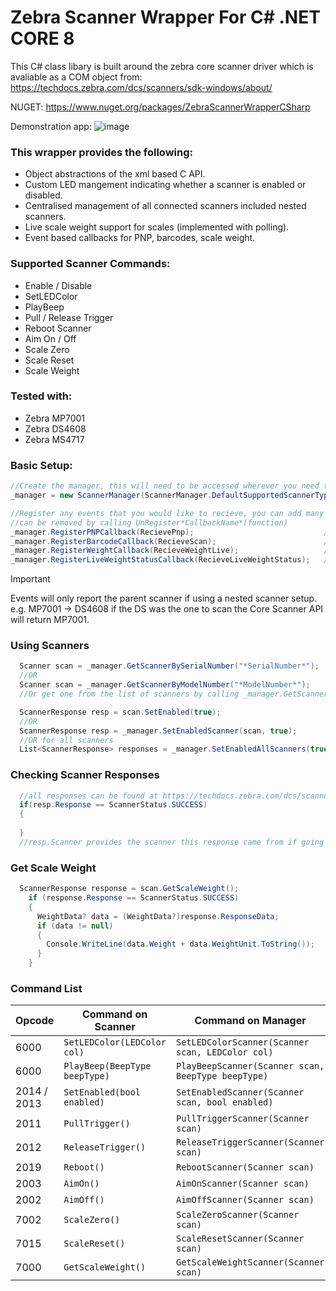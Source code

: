# Zebra Scanner Wrapper For C# .NET CORE 8

This C# class libary is built around the zebra core scanner driver which is avaliable as a COM object from: https://techdocs.zebra.com/dcs/scanners/sdk-windows/about/ 

NUGET: https://www.nuget.org/packages/ZebraScannerWrapperCSharp 

Demonstration app:
![image](https://github.com/user-attachments/assets/1335280d-cdf4-4d63-b508-75e3e1b6ab80)


### This wrapper provides the following:
- Object abstractions of the xml based C API.
- Custom LED mangement indicating whether a scanner is enabled or disabled.
- Centralised management of all connected scanners included nested scanners.
- Live scale weight support for scales (implemented with polling).
- Event based callbacks for PNP, barcodes, scale weight.

### Supported Scanner Commands:
- Enable / Disable
- SetLEDColor
- PlayBeep
- Pull / Release Trigger
- Reboot Scanner
- Aim On / Off
- Scale Zero
- Scale Reset
- Scale Weight

### Tested with:
- Zebra MP7001
- Zebra DS4608
- Zebra MS4717

### Basic Setup:
```csharp
//Create the manager, this will need to be accessed wherever you need to call commands to the manager or scanners
_manager = new ScannerManager(ScannerManager.DefaultSupportedScannerTypes, true, true);

//Register any events that you would like to recieve, you can add many different callbacks for different areas of your application.
//can be removed by calling UnRegister*CallbackName*(function)
_manager.RegisterPNPCallback(RecievePnp);                             //RecievePnp(PNPData pnpData)
_manager.RegisterBarcodeCallback(RecieveScan);                        //RecieveScan(ScanData scanData) 
_manager.RegisterWeightCallback(RecieveWeightLive);                   //RecieveWeightLive(WeightData weight)
_manager.RegisterLiveWeightStatusCallback(RecieveLiveWeightStatus);   //RecieveLiveWeightStatus(bool enabled)

```

> [!IMPORTANT]
> Events will only report the parent scanner if using a nested scanner setup. e.g. MP7001 -> DS4608 if the DS was the one to scan the Core Scanner API will return MP7001.

### Using Scanners
```csharp
  Scanner scan = _manager.GetScannerBySerialNumber("*SerialNumber*");
  //OR
  Scanner scan = _manager.GetScannerByModelNumber("*ModelNumber*");
  //Or get one from the list of scanners by calling _manager.GetScanners();

  ScannerResponse resp = scan.SetEnabled(true);
  //OR
  ScannerResponse resp = _manager.SetEnabledScanner(scan, true);
  //OR for all scanners
  List<ScannerResponse> responses = _manager.SetEnabledAllScanners(true);
```
### Checking Scanner Responses
```csharp
  //all responses can be found at https://techdocs.zebra.com/dcs/scanners/sdk-windows/appendix/ 
  if(resp.Response == ScannerStatus.SUCCESS)
  {
    
  }
  //resp.Scanner provides the scanner this response came from if going through a list of responses. 
```

### Get Scale Weight
```csharp
  ScannerResponse response = scan.GetScaleWeight();
    if (response.Response == ScannerStatus.SUCCESS)
    {
      WeightData? data = (WeightData?)response.ResponseData;
      if (data != null)
      {
        Console.WriteLine(data.Weight + data.WeightUnit.ToString());
      }
    }
```

### Command List
| Opcode | Command on Scanner | Command on Manager | Command for All |
| ------ | ------------------ | ------------------ | --------------- |
| 6000 | `SetLEDColor(LEDColor col)` | `SetLEDColorScanner(Scanner scan, LEDColor col)` | `SetLEDColorAllScanners(LEDColor col)` |
| 6000 | `PlayBeep(BeepType beepType)` | `PlayBeepScanner(Scanner scan, BeepType beepType)` | `PlayBeepAllScanners(BeepType beepType)` |
| 2014 / 2013 | `SetEnabled(bool enabled)` | `SetEnabledScanner(Scanner scan, bool enabled)` | `SetEnabledAllScanners(bool enabled)` |
| 2011 | `PullTrigger()` | `PullTriggerScanner(Scanner scan)` | `PullAllTriggerScanner()` |
| 2012 | `ReleaseTrigger()` | `ReleaseTriggerScanner(Scanner scan)` | `ReleaseTriggerAllScanners()` |
| 2019 | `Reboot()` | `RebootScanner(Scanner scan)` | `RebootAllScanners()` |
| 2003 | `AimOn()` | `AimOnScanner(Scanner scan)` | `AimOnAllScanners()` |
| 2002 | `AimOff()` | `AimOffScanner(Scanner scan)` | `AimOffAllScanners()` |
| 7002 | `ScaleZero()` | `ScaleZeroScanner(Scanner scan)` | `ScaleZeroAllScanners()` |
| 7015 | `ScaleReset()` | `ScaleResetScanner(Scanner scan)` | `ScaleResetAllScanners()` |
| 7000 | `GetScaleWeight()` | `GetScaleWeightScanner(Scanner scan)` | `GetScaleWeightAllScanners()` |
